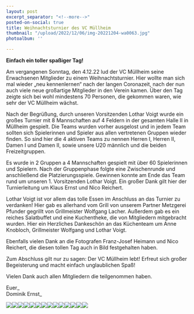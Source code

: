 ```yaml
---
layout: post
excerpt_separator: "<!--more-->"
posted-on-social: true
title: Weihnachtsturnier des VC Müllheim
thumbnail: "/upload/2022/12/06/img-20221204-wa0063.jpg"
photoalbum: ''

---
```

**Einfach ein toller spaßiger Tag!**

Am vergangenen Sonntag, den 4.12.22 lud der VC Müllheim seine Erwachsenen Mitglieder zu einem Weihnachtsturnier. Hier wollte man sich mal wieder „neu kennenlernen“ nach der langen Coronazeit, nach der nun auch viele neue großartige Mitglieder in den Verein kamen. Über den Tag zeigte sich bei wohl mindestens 70 Personen, die gekommen waren, wie sehr der VC Müllheim wächst. 

Nach der Begrüßung, durch unseren Vorsitzenden Lothar Voigt wurde ein großes Turnier mit 8 Mannschaften auf 4 Feldern in der gesamten Halle II in Müllheim gespielt. Die Teams wurden vorher ausgelost und in jedem Team sollten sich Spielerinnen und Spieler aus allen vertretenen Gruppen wieder finden. So sind hier die 4 aktiven Teams zu nennen Herren I, Herren II, Damen I und Damen II, sowie unsere U20 männlich und die beiden Freizeitgruppen. 

Es wurde in 2 Gruppen a 4 Mannschaften gespielt mit über 60 Spielerinnen und Spielern. Nach der Gruppenphase folgte eine Zwischenrunde und anschließend die Platzierungsspiele.  Gewinnen konnte am Ende das Team rund um unseren 1. Vorsitzenden Lothar Voigt. Ein großer Dank gilt hier der Turnierleitung um Klaus Ernst und Nico Reichert.

Lothar Voigt ist vor allem das tolle Essen im Anschluss an das Turnier zu verdanken! Hier gab es allerhand vom Grill von unserem Partner Metzgerei Pfunder gegrillt von Grillmeister Wolfgang Lacher. Außerdem gab es ein reiches Salatbuffet und eine Kuchentheke, die von Mitgliedern mitgebracht wurden. Hier ein Herzliches Dankeschön an das Küchenteam um Anne Knobloch, Grillmeister Wolfgang und Lothar Voigt. 

Ebenfalls vielen Dank an die Fotografen Franz-Josef Heimann und Nico Reichert, die diesen tollen Tag auch in Bild festgehalten haben. 

Zum Abschluss gilt nur zu sagen: Der VC Müllheim lebt! Erfreut sich großer Begeisterung und macht einfach unglaublichen Spaß!

Vielen Dank auch allen Mitgliedern die teilgenommen haben. 

Euer_  
Dominik Ernst_

![](/upload/2022/12/06/img-20221204-wa0006.jpg)![](/upload/2022/12/06/img-20221204-wa0009.jpg)![](/upload/2022/12/06/img-20221204-wa0055.jpg)![](/upload/2022/12/06/img-20221204-wa0114.jpg)![](/upload/2022/12/06/img-20221204-wa0026.jpg)![](/upload/2022/12/06/img-20221204-wa0027.jpg)![](/upload/2022/12/06/img-20221204-wa0028.jpg)![](/upload/2022/12/06/img-20221204-wa0029.jpg)![](/upload/2022/12/06/img-20221204-wa0036.jpg)![](/upload/2022/12/06/img-20221204-wa0037.jpg)![](/upload/2022/12/06/img-20221204-wa0043.jpg)![](/upload/2022/12/06/img-20221204-wa0033.jpg)![](/upload/2022/12/06/img-20221204-wa0035.jpg)![](/upload/2022/12/06/img-20221204-wa0065.jpg)